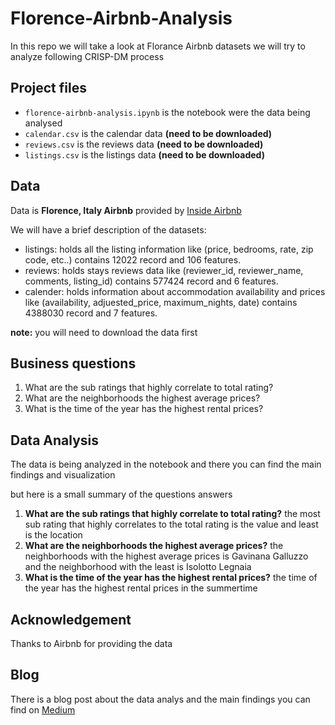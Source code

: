 # Florence-Airbnb-Analysis

In this repo we will take a look at Florance Airbnb datasets we will try to analyze  following CRISP-DM process

## Project files

* `florence-airbnb-analysis.ipynb` is the notebook were the data being analysed
* `calendar.csv` is the calendar data **(need to be downloaded)**
* `reviews.csv` is the reviews data **(need to be downloaded)**
* `listings.csv` is the listings data **(need to be downloaded)**

## Data

Data is **Florence, Italy Airbnb** provided by [Inside Airbnb](http://insideairbnb.com/get-the-data.html)

We will have a brief description of the datasets:

* listings: holds all the listing information like (price, bedrooms, rate, zip code, etc..) contains 12022 record and 106 features.
* reviews: holds stays reviews data like (reviewer_id, reviewer_name, comments, listing_id) contains 577424 record and 6 features.
* calender: holds information about accommodation availability and prices like (availability, adjuested_price, maximum_nights, date) contains 4388030 record and 7 features.

**note:** you will need to download the data first

## Business questions

1. What are the sub ratings that highly correlate to total rating?
2. What are the neighborhoods the highest average prices?
3. What is the time of the year has the highest rental prices?

## Data Analysis

The data is being analyzed in the notebook and there you can find the main findings and visualization

but here is a small summary of the questions answers

1. **What are the sub ratings that highly correlate to total rating?** the most sub rating that highly correlates to the total rating is the value and least is the location
2. **What are the neighborhoods the highest average prices?** the neighborhoods with the highest average prices is Gavinana Galluzzo and the neighborhood with the least is Isolotto Legnaia
3. **What is the time of the year has the highest rental prices?** the time of the year has the highest rental prices in the summertime

## Acknowledgement

Thanks to Airbnb for providing the data

## Blog

There is a blog post about the data analys and the main findings you can find on [Medium](https://medium.com/@Mohammad.A.7/florence-airbnb-analysis-5d88194b5e66)
